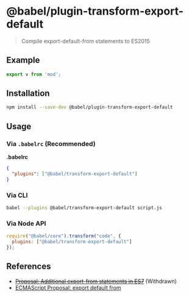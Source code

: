 # @babel/plugin-transform-export-default

> Compile export-default-from statements to ES2015

## Example

```js
export v from 'mod';
```

## Installation

```sh
npm install --save-dev @babel/plugin-transform-export-default
```

## Usage

### Via `.babelrc` (Recommended)

**.babelrc**

```json
{
  "plugins": ["@babel/transform-export-default"]
}
```

### Via CLI

```sh
babel --plugins @babel/transform-export-default script.js
```

### Via Node API

```javascript
require("@babel/core").transform("code", {
  plugins: ["@babel/transform-export-default"]
});
```
## References

* ~~[Proposal: Additional export-from statements in ES7](https://github.com/leebyron/ecmascript-more-export-from)~~ (Withdrawn)
* [ECMAScript Proposal: export default from](https://github.com/leebyron/ecmascript-export-default-from)
